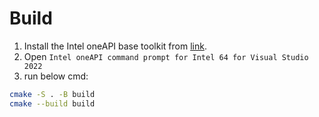 # Build

1. Install the Intel oneAPI base toolkit
   from [link](https://www.intel.com/content/www/us/en/developer/tools/oneapi/base-toolkit-download.html).
2. Open `Intel oneAPI command prompt for Intel 64 for Visual Studio 2022`
3. run below cmd:

```bash
cmake -S . -B build
cmake --build build
``` 